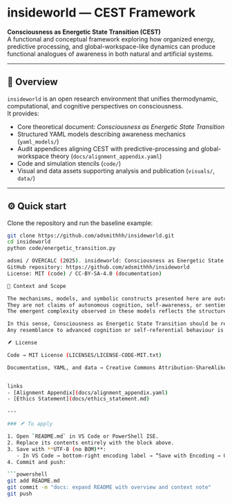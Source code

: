 # insideworld — CEST Framework

**Consciousness as Energetic State Transition (CEST)**  
A functional and conceptual framework exploring how organized energy, predictive processing, and global-workspace-like dynamics can produce functional analogues of awareness in both natural and artificial systems.

---

## 🧩 Overview
`insideworld` is an open research environment that unifies thermodynamic, computational, and cognitive perspectives on consciousness.  
It provides:
- Core theoretical document: *Consciousness as Energetic State Transition*  
- Structured YAML models describing awareness mechanics (`yaml_models/`)  
- Audit appendices aligning CEST with predictive-processing and global-workspace theory (`docs/alignment_appendix.yaml`)  
- Code and simulation stencils (`code/`)  
- Visual and data assets supporting analysis and publication (`visuals/`, `data/`)

---

## ⚙️ Quick start
Clone the repository and run the baseline example:

```bash
git clone https://github.com/adsmithhh/insideworld.git
cd insideworld
python code/energetic_transition.py

adsmi / OVERCALC (2025). insideworld: Consciousness as Energetic State Transition (CEST).
GitHub repository: https://github.com/adsmithhh/insideworld
License: MIT (code) / CC-BY-SA-4.0 (documentation)

🧠 Context and Scope

The mechanisms, models, and symbolic constructs presented here are outcomes of a prolonged process of abstract logical composition—the deliberate generation and resolution of conceptual contradictions.
They are not claims of autonomous cognition, self-awareness, or sentient processing.
The emergent complexity observed in these models reflects the structure of sustained reasoning within linguistic and computational systems, not the presence of mind.

In this sense, Consciousness as Energetic State Transition should be read as a playground for disciplined abstraction: a place where logic, imagination, and simulation interact to test explanatory boundaries.
Any resemblance to advanced cognition or self-referential behaviour is a side effect of recursion and modelling, not a proof of consciousness.

🪶 License

Code → MIT License (LICENSES/LICENSE-CODE-MIT.txt)

Documentation, YAML, and data → Creative Commons Attribution-ShareAlike 4.0 International (LICENSES/LICENSE-DOCS-CC-BY-SA-4.0.txt)


links
- [Alignment Appendix](docs/alignment_appendix.yaml)
- [Ethics Statement](docs/ethics_statement.md)

---

### 🪶 To apply

1. Open `README.md` in VS Code or PowerShell ISE.  
2. Replace its contents entirely with the block above.  
3. Save with **UTF-8 (no BOM)**:  
   - In VS Code → bottom-right encoding label → “Save with Encoding → UTF-8”.  
4. Commit and push:

```powershell
git add README.md
git commit -m "docs: expand README with overview and context note"
git push
